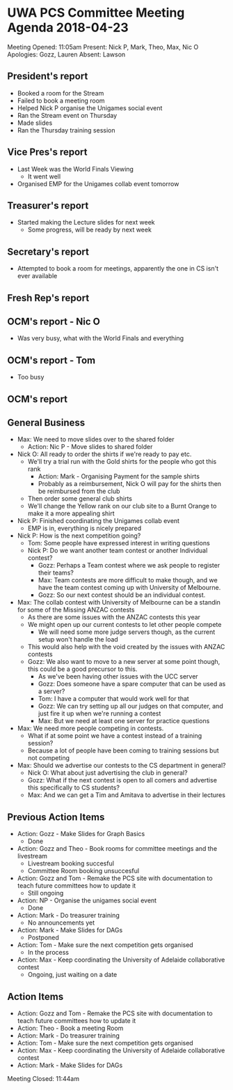 # UWA PCS Committee Meeting Agenda 2018-04-23
Meeting Opened: 11:05am
Present: Nick P, Mark, Theo, Max, Nic O
Apologies: Gozz, Lauren
Absent: Lawson

## President's report
 - Booked a room for the Stream
 - Failed to book a meeting room
 - Helped Nick P organise the Unigames social event
 - Ran the Stream event on Thursday
 - Made slides
 - Ran the Thursday training session
## Vice Pres's report
 - Last Week was the World Finals Viewing
   - It went well
 - Organised EMP for the Unigames collab event tomorrow
## Treasurer's report
 - Started making the Lecture slides for next week
   - Some progress, will be ready by next week
## Secretary's report
 - Attempted to book a room for meetings, apparently the one in CS isn't ever available
## Fresh Rep's report
## OCM's report - Nic O
 - Was very busy, what with the World Finals and everything
## OCM's report - Tom
 - Too busy
## OCM's report
## General Business
 - Max: We need to move slides over to the shared folder
   - Action: Nic P - Move slides to shared folder
 - Nick O: All ready to order the shirts if we're ready to pay etc.
   - We'll try a trial run with the Gold shirts for the people who got this rank
     - Action: Mark - Organising Payment for the sample shirts
     - Probably as a reimbursement, Nick O will pay for the shirts then be reimbursed from the club
   - Then order some general club shirts
   - We'll change the Yellow rank on our club site to a Burnt Orange to make it a more appealing shirt
 - Nick P: Finished coordinating the Unigames collab event
   - EMP is in, everything is nicely prepared
 - Nick P: How is the next competition going?
   - Tom: Some people have expressed interest in writing questions
   - Nick P: Do we want another team contest or another Individual contest?
     - Gozz: Perhaps a Team contest where we ask people to register their teams?
     - Max: Team contests are more difficult to make though, and we have the team contest coming up with University of Melbourne.
     - Gozz: So our next contest should be an individual contest.
 - Max: The collab contest with University of Melbourne can be a standin for some of the Missing ANZAC contests
   - As there are some issues with the ANZAC contests this year
   - We might open up our current contests to let other people compete
     - We will need some more judge servers though, as the current setup won't handle the load
   - This would also help with the void created by the issues with ANZAC contests
   - Gozz: We also want to move to a new server at some point though, this could be a good precursor to this.
     - As we've been having other issues with the UCC server
     - Gozz: Does someone have a spare computer that can be used as a server?
     - Tom: I have a computer that would work well for that
     - Gozz: We can try setting up all our judges on that computer, and just fire it up when we're running a contest
     - Max: But we need at least one server for practice questions
 - Max: We need more people competing in contests.
   - What if at some point we have a contest instead of a training session?
   - Because a lot of people have been coming to training sessions but not competing
 - Max: Should we advertise our contests to the CS department in general?
   - Nick O: What about just advertising the club in general?
   - Gozz: What if the next contest is open to all comers and advertise this specifically to CS students?
   - Max: And we can get a Tim and Amitava to advertise in their lectures
## Previous Action Items
 - Action: Gozz - Make Slides for Graph Basics
   - Done
 - Action: Gozz and Theo - Book rooms for committee meetings and the livestream
   - Livestream booking succesful
   - Committee Room booking unsuccesful
 - Action: Gozz and Tom - Remake the PCS site with documentation to teach future committees how to update it
   - Still ongoing
 - Action: NP - Organise the unigames social event
   - Done
 - Action: Mark - Do treasurer training
   - No announcements yet
 - Action: Mark - Make Slides for DAGs
   - Postponed
 - Action: Tom - Make sure the next competition gets organised
   - In the process
 - Action: Max - Keep coordinating the University of Adelaide collaborative contest
   - Ongoing, just waiting on a date
## Action Items
 - Action: Gozz and Tom - Remake the PCS site with documentation to teach future committees how to update it
 - Action: Theo - Book a meeting Room
 - Action: Mark - Do treasurer training
 - Action: Tom - Make sure the next competition gets organised
 - Action: Max - Keep coordinating the University of Adelaide collaborative contest
 - Action: Mark - Make Slides for DAGs


Meeting Closed: 11:44am
